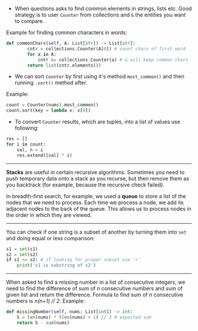 - When questions asks to find common elements in strings, lists etc. Good strategy is to user 
    `Counter` from collections and `&` the entities you want to compare.


Example for finding common characters in words:

```python
def commonChars(self, A: List[str]) -> List[str]:
        cntr = collections.Counter(A[0]) # count chars of first word
        for a in A:
            cntr &= collections.Counter(a) # & will keep common chars
        return list(cntr.elements())
```

- We can sort `Counter` by first using it's method `most_common()` and then running `.sort()` method after.

Example:
```python
count = Counter(nums).most_common()
count.sort(key = lambda x: x[0])
```

- To convert `Counter` results, which are tuples, into a list of values use following:

```python
res = []
for i in count:
    val, n = i
    res.extend([val] * i)
```

-----
**Stacks** are useful in certain recursive algorithms. Sometimes you need to push
temporary data onto a stack as you recurse, but then remove them as you backtrack (for example, because
the recursive check failed).

In breadth-first search, for example, we used a **queue** to store a list of the nodes that we need to process.
Each time we process a node, we add its adjacent nodes to the back of the queue. This allows us to process
nodes in the order in which they are viewed.

--------

You can check if one string is a subset of another by turning them into `set` and doing equal or less comparison:

```python
s1 = set(s1)
s2 = set(s2)
if s1 <= s2: # if looking for proper subset use '<'
    print('s1 is substring of s2')
```

------
When asked to find a missing number in a list of consecutive integers, we need to find the difference of sum of _n_ consecutive numbers and sum of given list and return the difference. Formula to find sum of _n_ consecutive numbers is _n(n+1) // 2_. Example:

```python
def missingNumber(self, nums: List[int]) -> int:
    S = len(nums) * (len(nums) + 1) // 2 # expected sum
    return S - sum(nums)
```